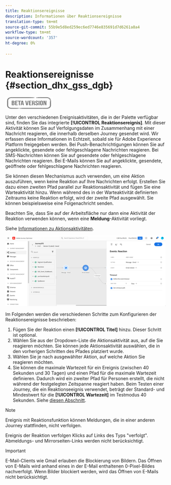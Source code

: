 ```yaml
---
title: Reaktionsereignisse
description: Informationen über Reaktionsereignisse
translation-type: tm+mt
source-git-commit: 55b9e5d8ed259ec6ed7746e835691d7d6261a8a4
workflow-type: tm+mt
source-wordcount: '357'
ht-degree: 0%

---
```


# Reaktionsereignisse {#section_dhx_gss_dgb}

![](../assets/do-not-localize/badge.png)

Unter den verschiedenen Ereignisaktivitäten, die in der Palette verfügbar sind, finden Sie das integrierte **[!UICONTROL Reaktionsereignis]**. Mit dieser Aktivität können Sie auf Verfolgungsdaten im Zusammenhang mit einer Nachricht reagieren, die innerhalb derselben Journey gesendet wird. Wir erfassen diese Informationen in Echtzeit, sobald sie für Adobe Experience Platform freigegeben werden. Bei Push-Benachrichtigungen können Sie auf angeklickte, gesendete oder fehlgeschlagene Nachrichten reagieren. Bei SMS-Nachrichten können Sie auf gesendete oder fehlgeschlagene Nachrichten reagieren. Bei E-Mails können Sie auf angeklickte, gesendete, geöffnete oder fehlgeschlagene Nachrichten reagieren.

Sie können diesen Mechanismus auch verwenden, um eine Aktion auszuführen, wenn keine Reaktion auf Ihre Nachrichten erfolgt. Erstellen Sie dazu einen zweiten Pfad parallel zur Reaktionsaktivität und fügen Sie eine Warteaktivität hinzu. Wenn während des in der Warteaktivität definierten Zeitraums keine Reaktion erfolgt, wird der zweite Pfad ausgewählt. Sie können beispielsweise eine Folgenachricht senden.

Beachten Sie, dass Sie auf der Arbeitsfläche nur dann eine Aktivität der Reaktion verwenden können, wenn eine **Meldung**-Aktivität vorliegt.

Siehe [Informationen zu Aktionsaktivitäten](../building-journeys/about-journey-activities.md#action-activities).

![](../assets/journey45.png)

Im Folgenden werden die verschiedenen Schritte zum Konfigurieren der Reaktionsereignisse beschrieben:

1. Fügen Sie der Reaktion einen **[!UICONTROL Titel]** hinzu. Dieser Schritt ist optional.
1. Wählen Sie aus der Dropdown-Liste die Aktionsaktivität aus, auf die Sie reagieren möchten. Sie können jede Aktionsaktivität auswählen, die in den vorherigen Schritten des Pfades platziert wurde.
1. Wählen Sie je nach ausgewählter Aktion, auf welche Aktion Sie reagieren möchten.
1. Sie können die maximale Wartezeit für ein Ereignis (zwischen 40 Sekunden und 30 Tagen) und einen Pfad für die maximale Wartezeit definieren. Dadurch wird ein zweiter Pfad für Personen erstellt, die nicht während der festgelegten Zeitspanne reagiert haben. Beim Testen einer Journey, die ein Reaktionseeignis verwendet, beträgt der Standard- und Mindestwert für die **[!UICONTROL Wartezeit]** im Testmodus 40 Sekunden. Siehe [diesen Abschnitt](../building-journeys/testing-the-journey.md).

>[!NOTE]
>
>
>Ereignis mit Reaktionsfunktion können Meldungen, die in einer anderen Journey stattfinden, nicht verfolgen.
>
>Ereignis der Reaktion verfolgen Klicks auf Links des Typs &quot;verfolgt&quot;. Abmeldungs- und Mirrorseiten-Links werden nicht berücksichtigt.

>[!IMPORTANT]
>
>E-Mail-Clients wie Gmail erlauben die Blockierung von Bildern. Das Öffnen von E-Mails wird anhand eines in der E-Mail enthaltenen 0-Pixel-Bildes nachverfolgt. Wenn Bilder blockiert werden, wird das Öffnen von E-Mails nicht berücksichtigt.
